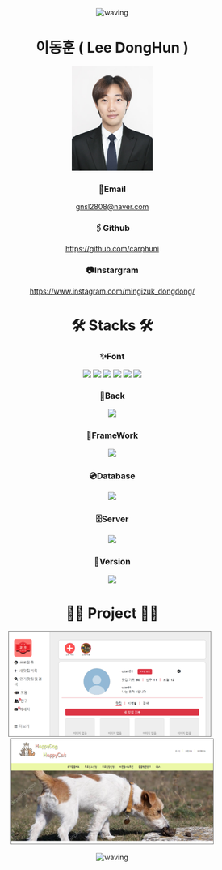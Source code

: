 <div align="center">

![waving](https://capsule-render.vercel.app/api?type=waving&height=200&text=Hello!&fontAlign=26&fontAlignY=40&color=0c70f2&fontColor=fff)

</div>

<div align="center">

  # **이동훈 ( Lee DongHun )**
  
  <img src="./images/이동훈.jpg" style="width:10rem;"/>

  ### **📧Email**
  gnsl2808@naver.com
  ### 🖇️Github
  https://github.com/carphuni
  ### 📷Instargram
  https://www.instagram.com/mingizuk_dongdong/

  <h1>🛠️ Stacks 🛠️</h1>

  ### **✨Font**
  <img src="https://img.shields.io/badge/html5-E34F26?style=for-the-badge&logo=html5&logoColor=white"> 
  <img src="https://img.shields.io/badge/css-1572B6?style=for-the-badge&logo=css3&logoColor=white"> 
  <img src="https://img.shields.io/badge/javascript-F7DF1E?style=for-the-badge&logo=javascript&logoColor=black"> 
  <img src="https://img.shields.io/badge/jquery-0769AD?style=for-the-badge&logo=jquery&logoColor=white">
  <img src="https://img.shields.io/badge/jquery-0769AD?style=for-the-badge&logo=jquery&logoColor=white">
  <img src="https://img.shields.io/badge/ajax-0064CD?style=for-the-badge&logo=ajax&logoColor=white"> 

  ### **🔩Back**
  <img src="https://img.shields.io/badge/java-007396?style=for-the-badge&logo=java&logoColor=white"> 


  ### **🧱FrameWork**
  <img src="https://img.shields.io/badge/spring-6DB33F?style=for-the-badge&logo=spring&logoColor=white"> 

  ### 💿**Database**
  <img src="https://img.shields.io/badge/oracle-F80000?style=for-the-badge&logo=oracle&logoColor=white"> 

  ### 🗄️**Server**
  <img src="https://img.shields.io/badge/apache tomcat-F8DC75?style=for-the-badge&logo=apachetomcat&logoColor=white">

  ### 🎥**Version**
  <img src="https://img.shields.io/badge/github-181717?style=for-the-badge&logo=github&logoColor=white">


<h1>👨‍💻 Project 👨‍💻</h1>

<a href="https://github.com/carphuni/GDJ56_FinalProject_Gamgak" style="margin-right:10px">
  <img src="./images/Gamgak.png" width="400" style="border:1px solid gray"/>
<a>
<a href="https://github.com/carphuni/GDJ56_SemiProject_HappyDogHappyCat">
  <img src="./images/HappyDogHappyCat.png" width="400" style="border:1px solid gray"/>
<a>







![waving](https://capsule-render.vercel.app/api?type=waving&height=200&fontAlign=26&fontAlignY=40&color=0c70f2&fontColor=fff&section=footer)

</div>
